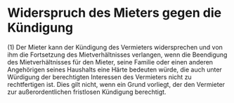 # Widerspruch des Mieters gegen die Kündigung

(1) Der Mieter kann der Kündigung des Vermieters widersprechen und von ihm die Fortsetzung des Mietverhältnisses verlangen, wenn die Beendigung des Mietverhältnisses für den Mieter, seine Familie oder einen anderen Angehörigen seines Haushalts eine Härte bedeuten würde, die auch unter Würdigung der berechtigten Interessen des Vermieters nicht zu rechtfertigen ist. Dies gilt nicht, wenn ein Grund vorliegt, der den Vermieter zur außerordentlichen fristlosen Kündigung berechtigt.